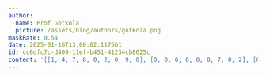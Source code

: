 ```yaml
---
author:
  name: Prof Gotkola
  picture: /assets/blog/authors/gotkola.png
maskRate: 0.54
date: 2025-01-16T13:00:02.117561
id: cc6dfc7c-d409-11ef-b451-41234cb8625c
content: '[[1, 4, 7, 8, 0, 2, 0, 9, 0], [0, 0, 6, 0, 0, 0, 7, 0, 2], [0, 3, 0, 7, 0, 0, 0, 1, 0], [0, 0, 0, 0, 0, 9, 0, 0, 4], [3, 0, 8, 0, 4, 0, 2, 6, 5], [6, 0, 0, 0, 5, 8, 0, 3, 0], [4, 5, 0, 9, 2, 6, 3, 7, 8], [0, 6, 9, 0, 0, 5, 0, 0, 0], [0, 0, 0, 0, 8, 0, 6, 0, 9]]'
---
```

